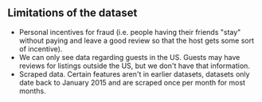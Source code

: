 ## Limitations of the dataset
* Personal incentives for fraud (i.e. people having their friends "stay" without paying and leave a good review so 
that the host gets some sort of incentive).
* We can only see data regarding guests in the US. Guests may have reviews for listings outside the US, but we don't have that information.
* Scraped data. Certain features aren't in earlier datasets, datasets only date back to January 2015 and are scraped once per month for most months.
